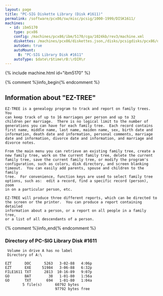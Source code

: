 ```yaml
---
layout: page
title: "PC-SIG Diskette Library (Disk #1611)"
permalink: /software/pcx86/sw/misc/pcsig/1000-1999/DISK1611/
machines:
  - id: ibm5170
    type: pcx86
    config: /machines/pcx86/ibm/5170/cga/1024kb/rev3/machine.xml
    diskettes: /machines/pcx86/diskettes.json,/disks/pcsigdisks/pcx86/diskettes.json
    autoGen: true
    autoMount:
      B: "PC-SIG Library Disk #1611"
    autoType: $date\r$time\rB:\rDIR\r
---
```


{% include machine.html id="ibm5170" %}

{% comment %}info_begin{% endcomment %}

## Information about "EZ-TREE"

    EZ-TREE is a genealogy program to track and report on family trees. You
    can keep track of up to 16 marriages per person and up to 32
    children per marriage.  There is no logical limit to the number of
    generations you can have for each family tree.  Each record contains
    first name, middle name, last name, maiden name, sex, birth date and
    information, death date and information, personal comments, marriage
    date and information, divorce date and information, and marriage and
    divorce notes.
    
    From the main menu you can retrieve an existing family tree, create a
    new family tree, work on the current family tree, delete the current
    family tree, save the current family tree, or modify the program's
    configuration, such as colors, disk directory, and screen blanking
    timeout.  You can easily add parents, spouse and children to the family
    tree.  For convenience, function keys are used to select family tree
    options, such as:  edit a record, find a specific record (person), zoom
    in on a particular person, etc.
    
    EZ-TREE will produce three different reports, which can be directed to
    the screen or the printer.  You can produce a report containing detailed
    information about a person, or a report on all people in a family tree,
    or a list of all descendants of a person.
{% comment %}info_end{% endcomment %}


### Directory of PC-SIG Library Disk #1611

     Volume in drive A has no label
     Directory of A:\

    EZT      DOC      5263   3-02-88   4:06p
    EZT      EXE     51984   3-06-88   6:32p
    FILE1611 TXT      2813  10-16-89   9:07p
    GO       BAT        38   1-01-80   1:56a
    GO       TXT       694   1-01-80   1:04a
            5 file(s)      60792 bytes
                           97792 bytes free
